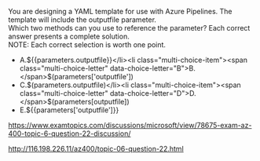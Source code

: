 You are designing a YAML template for use with Azure Pipelines. The template will include the outputfile parameter.<br/>Which two methods can you use to reference the parameter? Each correct answer presents a complete solution.<br/>NOTE: Each correct selection is worth one point.<br/><ul><li class="multi-choice-item correct-hidden"><span class="multi-choice-letter" data-choice-letter="A">A.</span>${{parameters.outputfile}}</li><li class="multi-choice-item"><span class="multi-choice-letter" data-choice-letter="B">B.</span>$(parameters['outputfile'])</li><li class="multi-choice-item"><span class="multi-choice-letter" data-choice-letter="C">C.</span>$(parameters.outputfile)</li><li class="multi-choice-item"><span class="multi-choice-letter" data-choice-letter="D">D.</span>$(parameters[outputfile])</li><li class="multi-choice-item correct-hidden"><span class="multi-choice-letter" data-choice-letter="E">E.</span>${{parameters['outputfile']}}</li></ul><p><a href="https://www.examtopics.com/discussions/microsoft/view/78675-exam-az-400-topic-6-question-22-discussion/">https://www.examtopics.com/discussions/microsoft/view/78675-exam-az-400-topic-6-question-22-discussion/</a></p><p><a href="http://116.198.226.11/az400/topic-06-question-22.html">http://116.198.226.11/az400/topic-06-question-22.html</a></p><script src="https://giscus.app/client.js"                    data-repo="azsamples/az204"                    data-repo-id="R_kgDOMRXzDQ"                    data-category="General"                    data-category-id="DIC_kwDOMRXzDc4Cgi27"                    data-mapping="pathname"                    data-strict="1"                    data-reactions-enabled="0"                    data-emit-metadata="0"                    data-input-position="bottom"                    data-theme="preferred_color_scheme"                    data-lang="en"                    crossorigin="anonymous"                    async>                    </script>